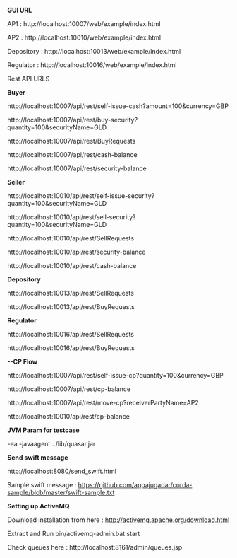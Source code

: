 
**GUI URL**  

AP1  :   http://localhost:10007/web/example/index.html

AP2   :  http://localhost:10010/web/example/index.html

Depository  : http://localhost:10013/web/example/index.html

Regulator  :  http://localhost:10016/web/example/index.html

Rest API URLS

**Buyer**

http://localhost:10007/api/rest/self-issue-cash?amount=100&currency=GBP

http://localhost:10007/api/rest/buy-security?quantity=100&securityName=GLD


http://localhost:10007/api/rest/BuyRequests

http://localhost:10007/api/rest/cash-balance

http://localhost:10007/api/rest/security-balance



**Seller**


http://localhost:10010/api/rest/self-issue-security?quantity=100&securityName=GLD

http://localhost:10010/api/rest/sell-security?quantity=100&securityName=GLD

http://localhost:10010/api/rest/SellRequests

http://localhost:10010/api/rest/security-balance

http://localhost:10010/api/rest/cash-balance





**Depository**

http://localhost:10013/api/rest/SellRequests

http://localhost:10013/api/rest/BuyRequests


**Regulator**

http://localhost:10016/api/rest/SellRequests

http://localhost:10016/api/rest/BuyRequests


**--CP Flow**

http://localhost:10007/api/rest/self-issue-cp?quantity=100&currency=GBP

http://localhost:10007/api/rest/cp-balance

http://localhost:10007/api/rest/move-cp?receiverPartyName=AP2

http://localhost:10010/api/rest/cp-balance


**JVM Param for testcase**

-ea -javaagent:../lib/quasar.jar


**Send swift message**

http://localhost:8080/send_swift.html

Sample swift message : https://github.com/appajugadar/corda-sample/blob/master/swift-sample.txt


**Setting up ActiveMQ** 

Download installation from here : http://activemq.apache.org/download.html

Extract and Run bin/activemq-admin.bat start

Check queues here : http://localhost:8161/admin/queues.jsp

